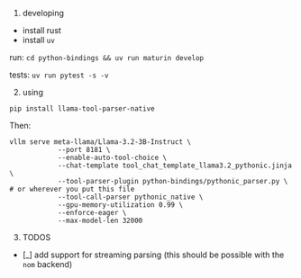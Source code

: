 1. developing

- install rust
- install `uv`

run: `cd python-bindings && uv run maturin develop`

tests: `uv run pytest -s -v`


2. using

`pip install llama-tool-parser-native`

Then:

```
vllm serve meta-llama/Llama-3.2-3B-Instruct \
            --port 8181 \
            --enable-auto-tool-choice \
            --chat-template tool_chat_template_llama3.2_pythonic.jinja \
            --tool-parser-plugin python-bindings/pythonic_parser.py \ # or wherever you put this file
            --tool-call-parser pythonic_native \
            --gpu-memory-utilization 0.99 \
            --enforce-eager \
            --max-model-len 32000 
```

3. TODOS

- [_] add support for streaming parsing (this should be possible with the `nom` backend)